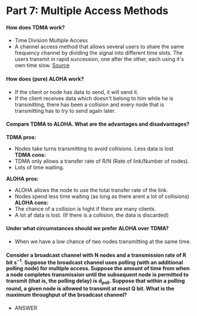 # Part 7: Multiple Access Methods
#### How does TDMA work?
* Time Division Multiple Access
* A channel access method that allows several users to share the same frequency channel by dividing the signal into different time slots. The users transmit in rapid succession, one after the other, each using it's own time slow. [Source](https://issuu.com/warse/docs/ijeter01352015)

####  How does (pure) ALOHA work?
* If the client or node has data to send, it will send it.
* If the client receives data which doesn't belong to him while he is transmitting, there has been a collision and every node that is transmitting has to try to send again later. 

#### Compare TDMA to ALOHA. What are the advantages and disadvantages?
**TDMA pros:**
* Nodes take turns transmitting to avoid collisions. Less data is lost  
**TDMA cons:**
* TDMA only allows a transfer rate of R/N (Rate of link/Number of nodes).
* Lots of time waiting.

**ALOHA pros:**
* ALOHA allows the node to use the total transfer rate of the link.
* Nodes spend less time waiting (as long as there arent a lot of collisions)  
**ALOHA cons:**
* The chance of a collision is hight if there are many clients.
* A lot af data is lost. (If there is a collision, the data is discarded)

#### Under what circumstances should we prefer ALOHA over TDMA?
* When we have a low chance of two nodes transmitting at the same time.

#### Consider a broadcast channel with N nodes and a transmission rate of R bit s<sup>−1</sup>. Suppose the broadcast channel uses polling (with an additional polling node) for multiple access. Suppose the amount of time from when a node completes transmission until the subsequent node is permitted to transmit (that is, the polling delay) is d<sub>poll</sub>. Suppose that within a polling round, a given node is allowed to transmit at most Q bit. What is the maximum throughput of the broadcast channel?
* ANSWER
